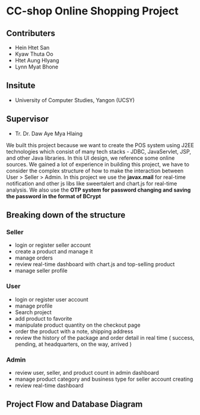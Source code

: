 # CC-shop Online Shopping Project

## Contributers

- Hein Htet San
- Kyaw Thuta Oo
- Htet Aung Hlyang
- Lynn Myat Bhone

## Insitute

- University of Computer Studies, Yangon (UCSY)

## Supervisor

- Tr. Dr. Daw Aye Mya Hlaing


We built this project because we want to create the POS system using J2EE technologies which consist of many tech stacks - JDBC, JavaServlet, JSP, and other Java libraries. In this UI design, we reference some online sources.
We gained a lot of experience in building this project, we have to consider the complex structure of how to make the interaction between User > Seller > Admin. In this project we use 
the **javax.mail** for real-time notification and other js libs like sweertalert and chart.js for real-time analysis. We also use the **OTP system for password changing and saving the password in the format of BCrypt** 

## Breaking down of the structure

### Seller 
- login or register seller account
- create a product and manage it
- manage orders
- review real-time dashboard with chart.js and top-selling product
- manage seller profile

### User
- login or register user account
- manage profile
- Search project
- add product to favorite
- manipulate product quantity on the checkout page
- order the product with a note, shipping address
- review the history of the package and order detail in real time ( success, pending, at headquarters, on the way, arrived )

### Admin
- review user, seller, and product count in admin dashboard
- manage product category and business type for seller account creating
- review real-time dashboard
 
## Project Flow and Database Diagram




